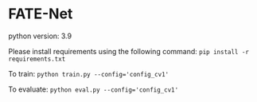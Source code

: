 # FATE-Net

python version: 3.9

Please install requirements using the following command:
`pip install -r requirements.txt`

To train:
`python train.py --config='config_cv1'`

To evaluate:
`python eval.py --config='config_cv1'`
